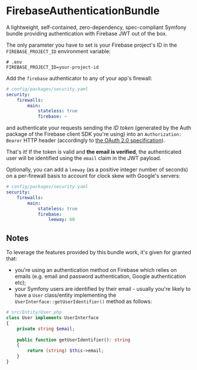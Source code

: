 # FirebaseAuthenticationBundle
A lightweight, self-contained, zero-dependency, spec-compliant Symfony bundle providing authentication with Firebase JWT out of the box.

The only parameter you have to set is your Firebase project's ID in the `FIREBASE_PROJECT_ID` environment variable:

```env
# .env
FIREBASE_PROJECT_ID=your-project-id
```

Add the `firebase` authenticator to any of your app's firewall:

```yaml
# config/packages/security.yaml
security:
    firewalls:
        main:
            stateless: true
            firebase: ~
```
and authenticate your requests sending the *ID token* (generated by the Auth package of the Firebase client SDK you're using) into an `Authorization: Bearer` HTTP header (accordingly to [the OAuth 2.0 specification](https://datatracker.ietf.org/doc/html/rfc6750#section-2.1)).

That's it! If the token is valid and **the email is verified**, the authenticated user will be identified using the `email` claim in the JWT payload.

Optionally, you can add a `leeway` (as a positive integer number of seconds) on a per-firewall basis to account for clock skew with Google's servers:

```yaml
# config/packages/security.yaml
security:
    firewalls:
        main:
            stateless: true
            firebase:
                leeway: 60
```

## Notes
To leverage the features provided by this bundle work, it's given for granted that:
- you're using an authentication method on Firebase which relies on emails (e.g. email and password authentication, Google authentication etc);
- your Symfony users are identified by their email - usually you're likely to have a `User` class/entity implementing the `UserInterface::getUserIdentifier()` method as follows:

```php
# src/Entity/User.php
class User implements UserInterface
{
    private string $email;
    
    public function getUserIdentifier(): string
    {
        return (string) $this->email;
    }
}
```

